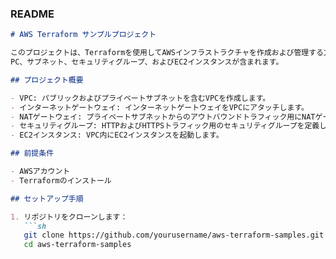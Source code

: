 ### README

```markdown
# AWS Terraform サンプルプロジェクト

このプロジェクトは、Terraformを使用してAWSインフラストラクチャを作成および管理する方法を示しています。
PC、サブネット、セキュリティグループ、およびEC2インスタンスが含まれます。

## プロジェクト概要

- VPC: パブリックおよびプライベートサブネットを含むVPCを作成します。
- インターネットゲートウェイ: インターネットゲートウェイをVPCにアタッチします。
- NATゲートウェイ: プライベートサブネットからのアウトバウンドトラフィック用にNATゲートウェイを設定します。
- セキュリティグループ: HTTPおよびHTTPSトラフィック用のセキュリティグループを定義します。
- EC2インスタンス: VPC内にEC2インスタンスを起動します。

## 前提条件

- AWSアカウント
- Terraformのインストール

## セットアップ手順

1. リポジトリをクローンします：
   ```sh
   git clone https://github.com/yourusername/aws-terraform-samples.git
   cd aws-terraform-samples
   ```